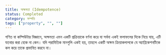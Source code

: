 ```yaml
---
title: অক্ষমতা (Idempotence)
status: Completed
category: সম্পত্তি
tags: ["property", "", ""]
---
```


গণিত বা কম্পিউটার বিজ্ঞানে, অক্ষমতা এমন একটি প্রক্রিয়াকে বর্ণনা করে যা সর্বদা একই ফলাফলের দিকে নিয়ে যায়,
এটি যতবার করা হোক না কেন।
যদি পরামিতিক মানগুলি একই হয়, তাহলে একটি অক্ষম ক্রিয়াকলাপকে যে অ্যাপ্লিকেশনটিকে কল করে তাকে প্রভাবিত করবে না।
